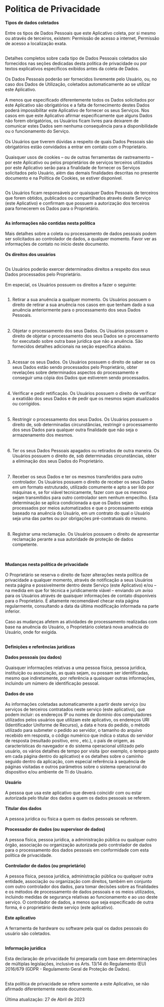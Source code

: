 <h1>Politica de Privacidade</h1>

<div>
  <p>
 <b> Tipos de dados coletados </b><br><br>
Entre os tipos de Dados Pessoais que este Aplicativo coleta, por si mesmo ou através de terceiros, existem: Permissão de acesso a internet, Permissão de acesso a localização exata. <br><br>

Detalhes completos sobre cada tipo de Dados Pessoais coletados são fornecidos nas seções dedicadas desta política de privacidade ou por textos explicativos específicos exibidos antes da coleta de Dados. <br><br>
Os Dados Pessoais poderão ser fornecidos livremente pelo Usuário, ou, no caso dos Dados de Utilização, coletados automaticamente ao se utilizar este Aplicativo.<br><br>
A menos que especificado diferentemente todos os Dados solicitados por este Aplicativo são obrigatórios e a falta de fornecimento destes Dados poderá impossibilitar este Aplicativo de fornecer os seus Serviços. Nos casos em que este Aplicativo afirmar especificamente que alguns Dados não forem obrigatórios, os Usuários ficam livres para deixarem de comunicar estes Dados sem nenhuma consequência para a disponibilidade ou o funcionamento do Serviço. <br><br>
Os Usuários que tiverem dúvidas a respeito de quais Dados Pessoais são obrigatórios estão convidados a entrar em contato com o Proprietário.<br><br>
Quaisquer usos de cookies – ou de outras ferramentas de rastreamento – por este Aplicativo ou pelos proprietários de serviços terceiros utilizados por este Aplicativo serão para a finalidade de fornecer os Serviços solicitados pelo Usuário, além das demais finalidades descritas no presente documento e na Política de Cookies, se estiver disponível.<br><br>

Os Usuários ficam responsáveis por quaisquer Dados Pessoais de terceiros que forem obtidos, publicados ou compartilhados através deste Serviço (este Aplicativo) e confirmam que possuem a autorização dos terceiros para fornecerem os Dados para o Proprietário. <br><br>

<b>As informações não contidas nesta política</b> <br><br>
Mais detalhes sobre a coleta ou processamento de dados pessoais podem ser solicitados ao controlador de dados, a qualquer momento. Favor ver as informações de contato no início deste documento. <br><br>
<b>Os direitos dos usuários</b><br><br>

Os Usuários poderão exercer determinados direitos a respeito dos seus Dados processados pelo Proprietário.<br><br>
Em especial, os Usuários possuem os direitos a fazer o seguinte:<br><br>
<ol>
<Li>Retirar a sua anuência a qualquer momento. Os Usuários possuem o direito de retirar a sua anuência nos casos em que tenham dado a sua anuência anteriormente para o processamento dos seus Dados Pessoais.</Li><br><br>

<li>Objetar o processamento dos seus Dados. Os Usuários possuem o direito de objetar o processamento dos seus Dados se o processamento for executado sobre outra base jurídica que não a anuência. São fornecidos detalhes adicionais na seção específica abaixo.</li><br><br>

<li>Acessar os seus Dados. Os Usuários possuem o direito de saber se os seus Dados estão sendo processados pelo Proprietário, obter revelações sobre determinados aspectos do processamento e conseguir uma cópia dos Dados que estiverem sendo processados.</li><br><br>

<li>Verificar e pedir retificação. Os Usuários possuem o direito de verificar a exatidão dos seus Dados e de pedir que os mesmos sejam atualizados ou corrigidos.</li><br><br>

<li>Restringir o processamento dos seus Dados. Os Usuários possuem o direito de, sob determinadas circunstâncias, restringir o processamento dos seus Dados para qualquer outra finalidade que não seja o armazenamento dos mesmos.</li><br><br>

<li>Ter os seus Dados Pessoais apagados ou retirados de outra maneira. Os Usuários possuem o direito de, sob determinadas circunstâncias, obter a eliminação dos seus Dados do Proprietário.</li><br><br>

<li>Receber os seus Dados e ter os mesmos transferidos para outro controlador. Os Usuários possuem o direito de receber os seus Dados em um formato estruturado, utilizado comumente e apto a ser lido por máquinas e, se for viável tecnicamente, fazer com que os mesmos sejam transmitidos para outro controlador sem nenhum empecilho. Esta determinação se aplica condicionada a que os Dados sejam processados por meios automatizados e que o processamento esteja baseado na anuência do Usuário, em um contrato do qual o Usuário seja uma das partes ou por obrigações pré-contratuais do mesmo.</li><br><br>

<li>Registrar uma reclamação. Os Usuários possuem o direito de apresentar reclamação perante a sua autoridade de proteção de dados competente.</li><br><br>
</ol>
<b>Mudanças nesta política de privacidade </b><br><br>
O Proprietário se reserva o direito de fazer alterações nesta política de privacidade a qualquer momento, através de notificação a seus Usuários nesta página e possivelmente dentro deste Serviço (este Aplicativo) e/ou – na medida em que for técnica e juridicamente viável – enviando um aviso para os Usuários através de quaisquer informações de contato disponíveis para o Proprietário. É altamente recomendável checar esta página regularmente, consultando a data da última modificação informada na parte inferior.<br><br>
Caso as mudanças afetem as atividades de processamento realizadas com base na anuência do Usuário, o Proprietário coletará nova anuência do Usuário, onde for exigida.<br><br>

<b>Definições e referências jurídicas</b><br><br>
<b>Dados pessoais (ou dados)</b><br><br>
Quaisquer informações relativas a uma pessoa física, pessoa jurídica, instituição ou associação, as quais sejam, ou possam ser identificadas, mesmo que indiretamente, por referência a quaisquer outras informações, incluindo um número de identificação pessoal.<br><br>
<b>Dados de uso</b><br><br>
As informações coletadas automaticamente a partir deste serviço (ou serviços de terceiros contratados neste serviço (este aplicativo), que podem incluir: os endereços IP ou nomes de domínio dos computadores utilizados pelos usuários que utilizam este aplicativo, os endereços URI (Identificador Uniforme de Recurso), a data e hora do pedido, o método utilizado para submeter o pedido ao servidor, o tamanho do arquivo recebido em resposta, o código numérico que indica o status do servidor de resposta (resultado positivo, erro , etc.), o país de origem, as características do navegador e do sistema operacional utilizado pelo usuário, os vários detalhes de tempo por visita (por exemplo, o tempo gasto em cada página dentro do aplicativo) e os detalhes sobre o caminho seguido dentro da aplicação, com especial referência à sequência de páginas visitadas e outros parâmetros sobre o sistema operacional do dispositivo e/ou ambiente de TI do Usuário.<br><br>
<B>Usuário</B><br><br>
A pessoa que usa este aplicativo que deverá coincidir com ou estar autorizada pelo titular dos dados a quem os dados pessoais se referem.<br><br>
<B>Titular dos dados</B><br><br>
A pessoa jurídica ou física a quem os dados pessoais se referem.<br><br>
<b>Processador de dados (ou supervisor de dados)</b><br><br>
A pessoa física, pessoa jurídica, a administração pública ou qualquer outro órgão, associação ou organização autorizada pelo controlador de dados para o processamento dos dados pessoais em conformidade com esta política de privacidade.<br><br>
<b>Controlador de dados (ou proprietário)</b> <br><br>
A pessoa física, pessoa jurídica, administração pública ou qualquer outra entidade, associação ou organização com direitos, também em conjunto com outro controlador dos dados, para tomar decisões sobre as finalidades e os métodos de processamento de dados pessoais e os meios utilizados, incluindo medidas de segurança relativas ao funcionamento e ao uso deste serviço. O controlador de dados, a menos que seja especificado de outra forma, é o proprietário deste serviço (este aplicativo). <br><br>
<b>Este aplicativo</b><br><br>
A ferramenta de hardware ou software pela qual os dados pessoais do usuário são coletados.<br><br>

<b>Informação jurídica</b><br><br>
Esta declaração de privacidade foi preparada com base em determinações de múltiplas legislações, inclusive os Arts. 13/14 do Regulamento (EU) 2016/679 (GDPR - Regulamento Geral de Proteção de Dados).<br><br>

Esta política de privacidade se refere somente a este Aplicativo, se não afirmado diferentemente neste documento.<br><br>
Última atualização: 27 de Abril de 2023<br> 



</p>
</div>
